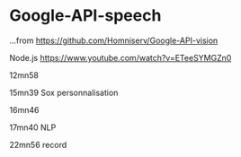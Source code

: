# Google-API-speech
...from https://github.com/Homniserv/Google-API-vision

Node.js https://www.youtube.com/watch?v=ETeeSYMGZn0 

12mn58

15mn39 Sox personnalisation

16mn46

17mn40 NLP

22mn56 record
